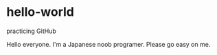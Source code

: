 # hello-world
practicing GitHub

Hello everyone. I'm a Japanese noob programer.
Please go easy on me.
